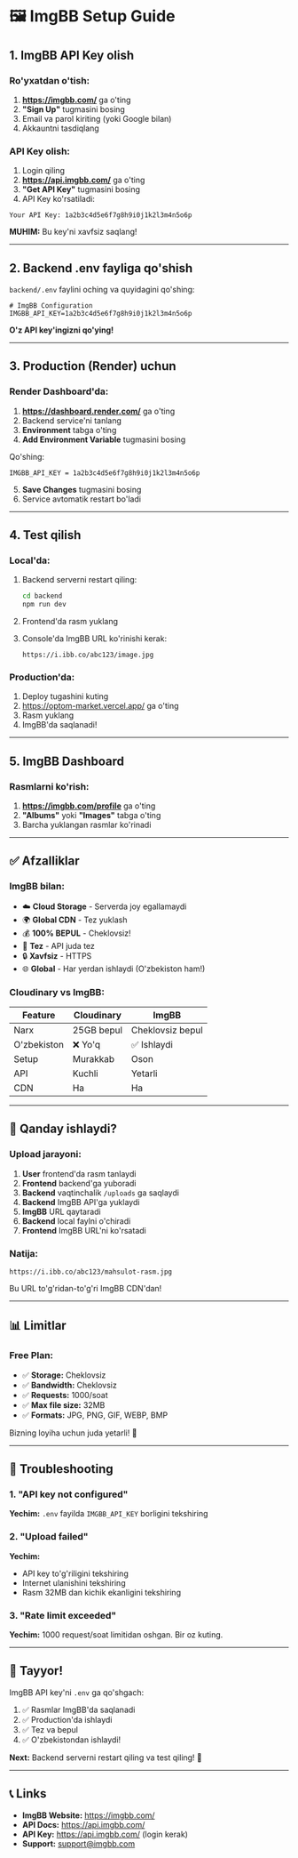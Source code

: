 # 🖼️ ImgBB Setup Guide

## 1. ImgBB API Key olish

### Ro'yxatdan o'tish:
1. **https://imgbb.com/** ga o'ting
2. **"Sign Up"** tugmasini bosing
3. Email va parol kiriting (yoki Google bilan)
4. Akkauntni tasdiqlang

### API Key olish:
1. Login qiling
2. **https://api.imgbb.com/** ga o'ting
3. **"Get API Key"** tugmasini bosing
4. API Key ko'rsatiladi:

```
Your API Key: 1a2b3c4d5e6f7g8h9i0j1k2l3m4n5o6p
```

**MUHIM:** Bu key'ni xavfsiz saqlang!

---

## 2. Backend .env fayliga qo'shish

`backend/.env` faylini oching va quyidagini qo'shing:

```env
# ImgBB Configuration
IMGBB_API_KEY=1a2b3c4d5e6f7g8h9i0j1k2l3m4n5o6p
```

**O'z API key'ingizni qo'ying!**

---

## 3. Production (Render) uchun

### Render Dashboard'da:

1. **https://dashboard.render.com/** ga o'ting
2. Backend service'ni tanlang
3. **Environment** tabga o'ting
4. **Add Environment Variable** tugmasini bosing

Qo'shing:

```
IMGBB_API_KEY = 1a2b3c4d5e6f7g8h9i0j1k2l3m4n5o6p
```

5. **Save Changes** tugmasini bosing
6. Service avtomatik restart bo'ladi

---

## 4. Test qilish

### Local'da:
1. Backend serverni restart qiling:
   ```bash
   cd backend
   npm run dev
   ```

2. Frontend'da rasm yuklang

3. Console'da ImgBB URL ko'rinishi kerak:
   ```
   https://i.ibb.co/abc123/image.jpg
   ```

### Production'da:
1. Deploy tugashini kuting
2. https://optom-market.vercel.app/ ga o'ting
3. Rasm yuklang
4. ImgBB'da saqlanadi!

---

## 5. ImgBB Dashboard

### Rasmlarni ko'rish:
1. **https://imgbb.com/profile** ga o'ting
2. **"Albums"** yoki **"Images"** tabga o'ting
3. Barcha yuklangan rasmlar ko'rinadi

---

## ✅ Afzalliklar

### ImgBB bilan:
- ☁️ **Cloud Storage** - Serverda joy egallamaydi
- 🌍 **Global CDN** - Tez yuklash
- 💰 **100% BEPUL** - Cheklovsiz!
- 🚀 **Tez** - API juda tez
- 🔒 **Xavfsiz** - HTTPS
- 🌐 **Global** - Har yerdan ishlaydi (O'zbekiston ham!)

### Cloudinary vs ImgBB:
| Feature | Cloudinary | ImgBB |
|---------|-----------|-------|
| Narx | 25GB bepul | Cheklovsiz bepul |
| O'zbekiston | ❌ Yo'q | ✅ Ishlaydi |
| Setup | Murakkab | Oson |
| API | Kuchli | Yetarli |
| CDN | Ha | Ha |

---

## 🔧 Qanday ishlaydi?

### Upload jarayoni:

1. **User** frontend'da rasm tanlaydi
2. **Frontend** backend'ga yuboradi
3. **Backend** vaqtinchalik `/uploads` ga saqlaydi
4. **Backend** ImgBB API'ga yuklaydi
5. **ImgBB** URL qaytaradi
6. **Backend** local faylni o'chiradi
7. **Frontend** ImgBB URL'ni ko'rsatadi

### Natija:
```
https://i.ibb.co/abc123/mahsulot-rasm.jpg
```

Bu URL to'g'ridan-to'g'ri ImgBB CDN'dan!

---

## 📊 Limitlar

### Free Plan:
- ✅ **Storage:** Cheklovsiz
- ✅ **Bandwidth:** Cheklovsiz
- ✅ **Requests:** 1000/soat
- ✅ **Max file size:** 32MB
- ✅ **Formats:** JPG, PNG, GIF, WEBP, BMP

Bizning loyiha uchun juda yetarli! 🎉

---

## 🚨 Troubleshooting

### 1. "API key not configured"
**Yechim:** `.env` fayilda `IMGBB_API_KEY` borligini tekshiring

### 2. "Upload failed"
**Yechim:** 
- API key to'g'riligini tekshiring
- Internet ulanishini tekshiring
- Rasm 32MB dan kichik ekanligini tekshiring

### 3. "Rate limit exceeded"
**Yechim:** 1000 request/soat limitidan oshgan. Bir oz kuting.

---

## 🎉 Tayyor!

ImgBB API key'ni `.env` ga qo'shgach:
1. ✅ Rasmlar ImgBB'da saqlanadi
2. ✅ Production'da ishlaydi
3. ✅ Tez va bepul
4. ✅ O'zbekistondan ishlaydi!

**Next:** Backend serverni restart qiling va test qiling! 🚀

---

## 📞 Links

- **ImgBB Website:** https://imgbb.com/
- **API Docs:** https://api.imgbb.com/
- **API Key:** https://api.imgbb.com/ (login kerak)
- **Support:** support@imgbb.com
